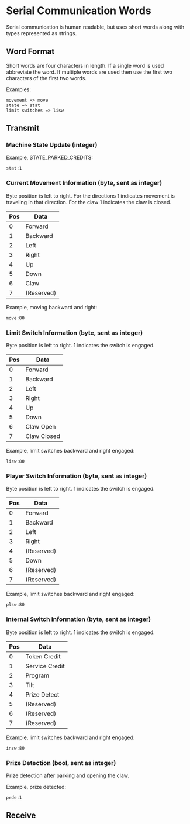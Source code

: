 # Serial Communication Words

Serial communication is human readable, but uses short words along with types represented as strings.

## Word Format

Short words are four characters in length. If a single word is used abbreviate the word. If multiple words are used then use the first two characters of the first two words.

Examples:

    movement => move
    state => stat
    limit switches => lisw

## Transmit

### Machine State Update (integer)

Example, STATE_PARKED_CREDITS:

    stat:1

### Current Movement Information (byte, sent as integer)

Byte position is left to right. For the directions 1 indicates movement is traveling in that direction. For the claw 1 indicates the claw is closed.

| Pos | Data       |
| --- | ---------- |
| 0   | Forward    |
| 1   | Backward   |
| 2   | Left       |
| 3   | Right      |
| 4   | Up         |
| 5   | Down       |
| 6   | Claw       |
| 7   | (Reserved) |

Example, moving backward and right:

    move:80

### Limit Switch Information (byte, sent as integer)

Byte position is left to right. 1 indicates the switch is engaged.

| Pos | Data        |
| --- | ----------- |
| 0   | Forward     |
| 1   | Backward    |
| 2   | Left        |
| 3   | Right       |
| 4   | Up          |
| 5   | Down        |
| 6   | Claw Open   |
| 7   | Claw Closed |

Example, limit switches backward and right engaged:

    lisw:80

### Player Switch Information (byte, sent as integer)

Byte position is left to right. 1 indicates the switch is engaged.

| Pos | Data       |
| --- | ---------- |
| 0   | Forward    |
| 1   | Backward   |
| 2   | Left       |
| 3   | Right      |
| 4   | (Reserved) |
| 5   | Down       |
| 6   | (Reserved) |
| 7   | (Reserved) |

Example, limit switches backward and right engaged:

    plsw:80

### Internal Switch Information (byte, sent as integer)

Byte position is left to right. 1 indicates the switch is engaged.

| Pos | Data           |
| --- | -------------- |
| 0   | Token Credit   |
| 1   | Service Credit |
| 2   | Program        |
| 3   | Tilt           |
| 4   | Prize Detect   |
| 5   | (Reserved)     |
| 6   | (Reserved)     |
| 7   | (Reserved)     |

Example, limit switches backward and right engaged:

    insw:80

### Prize Detection (bool, sent as integer)

Prize detection after parking and opening the claw.

Example, prize detected:

    prde:1

## Receive
